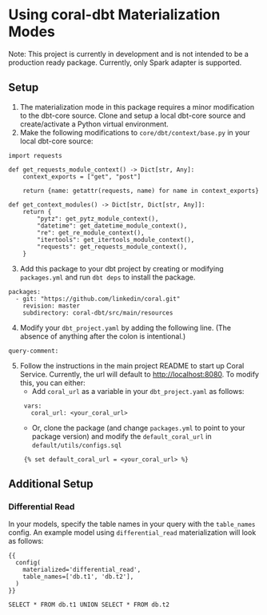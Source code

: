 # Using coral-dbt Materialization Modes

Note: This project is currently in development and is not intended to be a production ready package. Currently, only Spark adapter is supported.

## Setup
1. The materialization mode in this package requires a minor modification to the dbt-core source. Clone and setup a local dbt-core source and create/activate a Python virtual environment.
2. Make the following modifications to `core/dbt/context/base.py` in your local dbt-core source:
```
import requests

def get_requests_module_context() -> Dict[str, Any]:
    context_exports = ["get", "post"]

    return {name: getattr(requests, name) for name in context_exports}
    
def get_context_modules() -> Dict[str, Dict[str, Any]]:
    return {
        "pytz": get_pytz_module_context(),
        "datetime": get_datetime_module_context(),
        "re": get_re_module_context(),
        "itertools": get_itertools_module_context(),
        "requests": get_requests_module_context(),
    }
```

3. Add this package to your dbt project by creating or modifying `packages.yml` and run `dbt deps` to install the package.

```
packages:
  - git: "https://github.com/linkedin/coral.git"
    revision: master
    subdirectory: coral-dbt/src/main/resources
```

4. Modify your `dbt_project.yaml` by adding the following line. (The absence of anything after the colon is intentional.)
```
query-comment:
```
5. Follow the instructions in the main project README to start up Coral Service. Currently, the url will default to [http://localhost:8080](http://localhost:8080). To modify this, you can either:
   * Add `coral_url` as a variable in your `dbt_project.yaml` as follows:
   ```
    vars:
      coral_url: <your_coral_url>
    ```
   * Or, clone the package (and change `packages.yml` to point to your package version) and modify the `default_coral_url` in `default/utils/configs.sql`
   ```
    {% set default_coral_url = <your_coral_url> %}
    ```

## Additional Setup
### Differential Read
In your models, specify the table names in your query with the `table_names` config. An example model using `differential_read` materialization will look as follows:
```
{{
  config(
    materialized='differential_read',
    table_names=['db.t1', 'db.t2'],
  )
}}

SELECT * FROM db.t1 UNION SELECT * FROM db.t2
```
